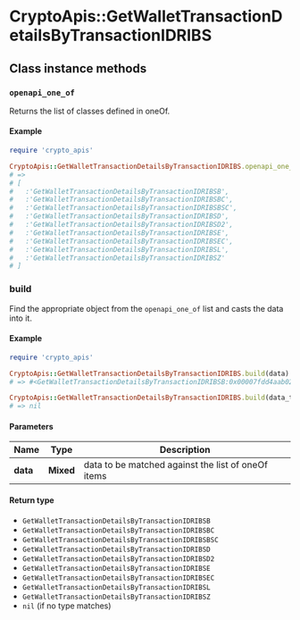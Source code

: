 # CryptoApis::GetWalletTransactionDetailsByTransactionIDRIBS

## Class instance methods

### `openapi_one_of`

Returns the list of classes defined in oneOf.

#### Example

```ruby
require 'crypto_apis'

CryptoApis::GetWalletTransactionDetailsByTransactionIDRIBS.openapi_one_of
# =>
# [
#   :'GetWalletTransactionDetailsByTransactionIDRIBSB',
#   :'GetWalletTransactionDetailsByTransactionIDRIBSBC',
#   :'GetWalletTransactionDetailsByTransactionIDRIBSBSC',
#   :'GetWalletTransactionDetailsByTransactionIDRIBSD',
#   :'GetWalletTransactionDetailsByTransactionIDRIBSD2',
#   :'GetWalletTransactionDetailsByTransactionIDRIBSE',
#   :'GetWalletTransactionDetailsByTransactionIDRIBSEC',
#   :'GetWalletTransactionDetailsByTransactionIDRIBSL',
#   :'GetWalletTransactionDetailsByTransactionIDRIBSZ'
# ]
```

### build

Find the appropriate object from the `openapi_one_of` list and casts the data into it.

#### Example

```ruby
require 'crypto_apis'

CryptoApis::GetWalletTransactionDetailsByTransactionIDRIBS.build(data)
# => #<GetWalletTransactionDetailsByTransactionIDRIBSB:0x00007fdd4aab02a0>

CryptoApis::GetWalletTransactionDetailsByTransactionIDRIBS.build(data_that_doesnt_match)
# => nil
```

#### Parameters

| Name | Type | Description |
| ---- | ---- | ----------- |
| **data** | **Mixed** | data to be matched against the list of oneOf items |

#### Return type

- `GetWalletTransactionDetailsByTransactionIDRIBSB`
- `GetWalletTransactionDetailsByTransactionIDRIBSBC`
- `GetWalletTransactionDetailsByTransactionIDRIBSBSC`
- `GetWalletTransactionDetailsByTransactionIDRIBSD`
- `GetWalletTransactionDetailsByTransactionIDRIBSD2`
- `GetWalletTransactionDetailsByTransactionIDRIBSE`
- `GetWalletTransactionDetailsByTransactionIDRIBSEC`
- `GetWalletTransactionDetailsByTransactionIDRIBSL`
- `GetWalletTransactionDetailsByTransactionIDRIBSZ`
- `nil` (if no type matches)

